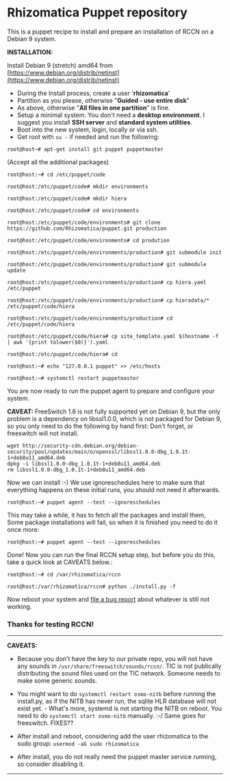 # Rhizomatica Puppet repository

This is a puppet recipe to install and prepare an installation of RCCN on a Debian 9 system.

**INSTALLATION:** 

Install Debian 9 (stretch) amd64 from 
[https://www.debian.org/distrib/netinst](https://www.debian.org/distrib/netinst)

- During the Install process, create a user '**rhizomatica**'
- Partition as you please, otherwise "**Guided - use entire disk**"
- As above, otherwise "**All files in one partition**" is fine.
- Setup a minimal system. You don't need a **desktop environment**.
 I suggest you install **SSH server** and **standard system utilities**.
- Boot into the new system, login, locally or via ssh.
- Get root with `su -` if needed and run the following:


`root@host~# apt-get install git puppet puppetmaster` 

(Accept all the additional packages)

`root@host:~# cd /etc/puppet/code`

`root@host:/etc/puppet/code# mkdir environments`

`root@host:/etc/puppet/code# mkdir hiera`

`root@host:/etc/puppet/code# cd environments`

`root@host:/etc/puppet/code/environments# git clone https://github.com/Rhizomatica/puppet.git production`

`root@host:/etc/puppet/code/environments# cd prodution`

`root@host:/etc/puppet/code/environments/production# git submodule init`

`root@host:/etc/puppet/code/environments/production# git submodule update`

`root@host:/etc/puppet/code/environments/production# cp hiera.yaml /etc/puppet`

`root@host:/etc/puppet/code/environments/production# cp hieradata/* /etc/puppet/code/hiera`

`root@host:/etc/puppet/code/environments/production# cd /etc/puppet/code/hiera`

`root@host:/etc/puppet/code/hiera# cp site_template.yaml $(hostname -f | awk '{print tolower($0)}').yaml`

`root@host:/etc/puppet/code/hiera# cd`

`root@host:~# echo "127.0.0.1 puppet" >> /etc/hosts`

`root@host:~# systemctl restart puppetmaster`

You are now ready to run the puppet agent to prepare and configure your system.


**CAVEAT:** FreeSwitch 1.6 is not fully supported yet on Debian 9, but the only problem is a dependency on libssl1.0.0, which is not packaged for Debian 9, so you only need to do the following by hand first: Don't forget, or freeswitch will not install.

```
wget http://security-cdn.debian.org/debian-security/pool/updates/main/o/openssl/libssl1.0.0-dbg_1.0.1t-1+deb8u11_amd64.deb
dpkg -i libssl1.0.0-dbg_1.0.1t-1+deb8u11_amd64.deb
rm libssl1.0.0-dbg_1.0.1t-1+deb8u11_amd64.deb
```

Now we can install :-)
We use ignoreschedules here to make sure that everything happens on these
initial runs, you should not need it afterwards. 

`root@host:~# puppet agent --test --ignoreschedules`

This may take a while, it has to fetch all the packages and install them,
Some package installations will fail, so when it is finished you need to do it once more:

`root@host:~# puppet agent --test --ignoreschedules`

Done! Now you can run the final RCCN setup step, but before you do this,
take a quick look at CAVEATS below.:

`root@host:~# cd /var/rhizomatica/rccn`

`root@host:/var/rhizomatica/rccn# python ./install.py -f`

Now reboot your system and [file a bug report](https://github.com/Rhizomatica/puppet/issues/new) about whatever is still not working.

### Thanks for testing RCCN! ###


----------



**CAVEATS:**

- Because you don't have the key to our private repo, you will not have any sounds in `/usr/share/freeswitch/sounds/rccn/`.
TIC is not publically distributing the sound files used on the TIC network. Someone needs to make some generic sounds.

- You might want to do `systemctl restart osmo-nitb` before running the
install.py, as if the NITB has never run, the sqlite HLR database will not
exist yet. - What's more, systemd is not starting the NITB on reboot. You
need to do `systemctl start osmo-nitb` manually. :-/
Same goes for freeswitch. FIXES??

- After install and reboot, considering add the user rhizomatica to the sudo group: `usermod -aG sudo rhizomatica`

- After install, you do not really need the puppet master service running, so
consider disabling it.

----------



